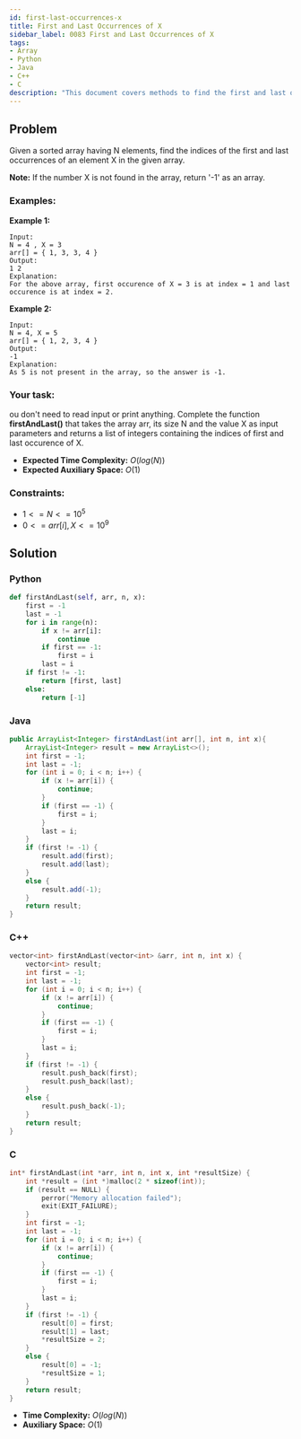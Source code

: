 ```yaml
---
id: first-last-occurrences-x
title: First and Last Occurrences of X
sidebar_label: 0083 First and Last Occurrences of X
tags:
- Array
- Python
- Java
- C++
- C
description: "This document covers methods to find the first and last occurrences of a specified element X in an array in various programming languages."
---
```


## Problem

Given a sorted array having N elements, find the indices of the first and last occurrences of an element X in the given array.

**Note:** If the number X is not found in the array, return '-1' as an array.

### Examples:
**Example 1:**
```
Input:
N = 4 , X = 3
arr[] = { 1, 3, 3, 4 }
Output:
1 2
Explanation:
For the above array, first occurence of X = 3 is at index = 1 and last occurence is at index = 2.
```

**Example 2:**
```
Input:
N = 4, X = 5
arr[] = { 1, 2, 3, 4 }
Output:
-1
Explanation: 
As 5 is not present in the array, so the answer is -1.
```

### Your task:

ou don't need to read input or print anything. Complete the function **firstAndLast()** that takes the array arr, its size N and the value X as input parameters and returns a list of integers containing the indices of first and last occurence of X.

- **Expected Time Complexity:** $O(log(N))$
- **Expected Auxiliary Space:** $O(1)$

### Constraints:

- $1<=N<=10^5$
- $0 <= arr[i], X <= 10^9$

## Solution
### Python
```python
def firstAndLast(self, arr, n, x): 
    first = -1
    last = -1
    for i in range(n):
        if x != arr[i]:
            continue
        if first == -1:
            first = i
        last = i
    if first != -1:
        return [first, last]
    else:
        return [-1]
```

### Java
```java
public ArrayList<Integer> firstAndLast(int arr[], int n, int x){
    ArrayList<Integer> result = new ArrayList<>();
    int first = -1;
    int last = -1;
    for (int i = 0; i < n; i++) {
        if (x != arr[i]) {
            continue;
        }
        if (first == -1) {
            first = i;
        }
        last = i;
    }
    if (first != -1) {
        result.add(first);
        result.add(last);
    } 
    else {
        result.add(-1);
    }
    return result;
}
```

### C++
```cpp
vector<int> firstAndLast(vector<int> &arr, int n, int x) {
    vector<int> result;
    int first = -1;
    int last = -1;
    for (int i = 0; i < n; i++) {
        if (x != arr[i]) {
            continue;
        }
        if (first == -1) {
            first = i;
        }
        last = i;
    }
    if (first != -1) {
        result.push_back(first);
        result.push_back(last);
    } 
    else {
        result.push_back(-1);
    }
    return result;
}
```

### C
```c
int* firstAndLast(int *arr, int n, int x, int *resultSize) {
    int *result = (int *)malloc(2 * sizeof(int));
    if (result == NULL) {
        perror("Memory allocation failed");
        exit(EXIT_FAILURE);
    }
    int first = -1;
    int last = -1;
    for (int i = 0; i < n; i++) {
        if (x != arr[i]) {
            continue;
        }
        if (first == -1) {
            first = i;
        }
        last = i;
    }
    if (first != -1) {
        result[0] = first;
        result[1] = last;
        *resultSize = 2;
    } 
    else {
        result[0] = -1;
        *resultSize = 1;
    }
    return result;
}
```

- **Time Complexity:** $O(log(N))$
- **Auxiliary Space:** $O(1)$